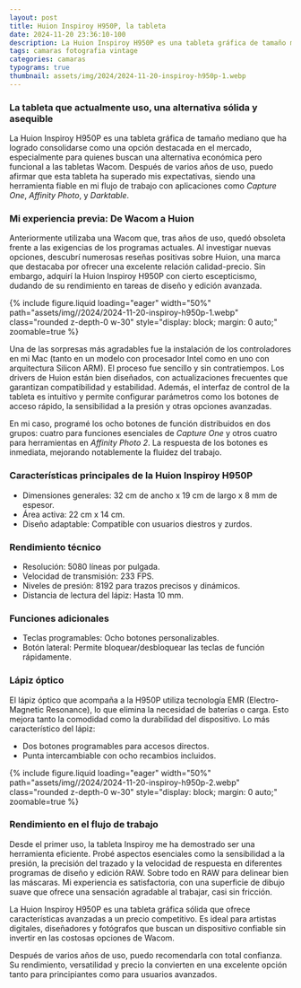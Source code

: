```yaml
---
layout: post
title: Huion Inspiroy H950P, la tableta
date: 2024-11-20 23:36:10-100
description: La Huion Inspiroy H950P es una tableta gráfica de tamaño mediano que actualmente uso con mis aplicaciones, con una excelente relación calidad-precio.
tags: camaras fotografia vintage
categories: camaras
typograms: true
thumbnail: assets/img/2024/2024-11-20-inspiroy-h950p-1.webp
---
```


### La tableta que actualmente uso, una alternativa sólida y asequible

La Huion Inspiroy H950P es una tableta gráfica de tamaño mediano que ha logrado consolidarse como una opción destacada en el mercado, especialmente para quienes buscan una alternativa económica pero funcional a las tabletas Wacom. Después de varios años de uso, puedo afirmar que esta tableta ha superado mis expectativas, siendo una herramienta fiable en mi flujo de trabajo con aplicaciones como *Capture One*, *Affinity Photo*, y *Darktable*.

### Mi experiencia previa: De Wacom a Huion

Anteriormente utilizaba una Wacom que, tras años de uso, quedó obsoleta frente a las exigencias de los programas actuales. Al investigar nuevas opciones, descubrí numerosas reseñas positivas sobre Huion, una marca que destacaba por ofrecer una excelente relación calidad-precio. Sin embargo, adquirí la Huion Inspiroy H950P con cierto escepticismo, dudando de su rendimiento en tareas de diseño y edición avanzada.

<div class="text-center">
{% include figure.liquid loading="eager" width="50%" path="assets/img//2024/2024-11-20-inspiroy-h950p-1.webp" class="rounded z-depth-0 w-30" style="display: block; margin: 0 auto;" zoomable=true %}   
</div>

Una de las sorpresas más agradables fue la instalación de los controladores en mi Mac (tanto en un modelo con procesador Intel como en uno con arquitectura Silicon ARM). El proceso fue sencillo y sin contratiempos. Los drivers de Huion están bien diseñados, con actualizaciones frecuentes que garantizan compatibilidad y estabilidad. Además, el interfaz de control de la tableta es intuitivo y permite configurar parámetros como los botones de acceso rápido, la sensibilidad a la presión y otras opciones avanzadas.

En mi caso, programé los ocho botones de función distribuidos en dos grupos: cuatro para funciones esenciales de *Capture One* y otros cuatro para herramientas en *Affinity Photo 2*. La respuesta de los botones es inmediata, mejorando notablemente la fluidez del trabajo.

### Características principales de la Huion Inspiroy H950P

- Dimensiones generales: 32 cm de ancho x 19 cm de largo x 8 mm de espesor.
- Área activa: 22 cm x 14 cm.
- Diseño adaptable: Compatible con usuarios diestros y zurdos.

### Rendimiento técnico

- Resolución: 5080 líneas por pulgada.
- Velocidad de transmisión: 233 FPS.
- Niveles de presión: 8192 para trazos precisos y dinámicos.
- Distancia de lectura del lápiz: Hasta 10 mm.

### Funciones adicionales

- Teclas programables: Ocho botones personalizables.
- Botón lateral: Permite bloquear/desbloquear las teclas de función rápidamente.

### Lápiz óptico

El lápiz óptico que acompaña a la H950P utiliza tecnología EMR (Electro-Magnetic Resonance), lo que elimina la necesidad de baterías o carga. Esto mejora tanto la comodidad como la durabilidad del dispositivo. Lo más característico del lápiz: 

- Dos botones programables para accesos directos.
- Punta intercambiable con ocho recambios incluidos.

<div class="text-center">
{% include figure.liquid loading="eager" width="50%" path="assets/img//2024/2024-11-20-inspiroy-h950p-2.webp" class="rounded z-depth-0 w-30" style="display: block; margin: 0 auto;" zoomable=true %}   
</div>

### Rendimiento en el flujo de trabajo

Desde el primer uso, la tableta Inspiroy me ha demostrado ser una herramienta eficiente. Probé aspectos esenciales como la sensibilidad a la presión, la precisión del trazado y la velocidad de respuesta en diferentes programas de diseño y edición RAW. Sobre todo en RAW para delinear bien las máscaras. Mi experiencia es satisfactoria, con una superficie de dibujo suave que ofrece una sensación agradable al trabajar, casi sin fricción.

La Huion Inspiroy H950P es una tableta gráfica sólida que ofrece características avanzadas a un precio competitivo. Es ideal para artistas digitales, diseñadores y fotógrafos que buscan un dispositivo confiable sin invertir en las costosas opciones de Wacom.

Después de varios años de uso, puedo recomendarla con total confianza. Su rendimiento, versatilidad y precio la convierten en una excelente opción tanto para principiantes como para usuarios avanzados.


 
